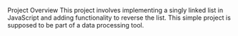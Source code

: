 Project Overview
This project involves implementing a singly linked list in JavaScript and adding functionality to reverse the list. This simple project is supposed to be part of a data processing tool.
